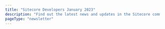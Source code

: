 ```yaml
---
title: "Sitecore Developers January 2023"
description: "Find out the latest news and updates in the Sitecore community."
pageType: "newsletter"
---
```

<NewsletterStory
      title="SUGCON Europe 2023 Early Bird Tickets on Sale"
      copy="Join the Sitecore Community in  Málaga, Spain, on March 23-24. Early bird tickets are now on sale. Buy your ticket before February 1st and save €121."
      image="https://go.sitecore.com/l/857953/2023-01-15/tvy1yn/857953/16738271176pjpzu4H/Untitled_design__4_.png"
      linkText="Save your spot"
      linkHref="https://www.eventbrite.co.uk/e/sitecore-user-group-conference-sugcon-europe-2023-tickets-502549066787"
      variant="full-width"    />
<NewsletterStory 
      title="Sitecore SOLR Search"
      copy="Sitecore SOLR Search in multiselect lists fails unless you add the field to the default SolrIndexConfiguration config"
      image="https://go.sitecore.com/l/857953/2022-07-26/mjr5c7/857953/1658870987UUkRlEYe/2.png"
      linkHref="https://briancaos.wordpress.com/2022/12/21/sitecore-solr-search-in-multiselect-lists-fails-unless-you-add-the-field-to-the-defaultsolrindexconfiguration-config/"
    />
<NewsletterStory 
      title="Implement the WebFinger Protocol on a NextJS site"
      copy="Learn how to implement the WebFinger Protocol on a NextJS site. This is great as it will allow you to have a single entry point for my Mastodon presence that can remain static even if moved to a new server down the track."
      image="https://go.sitecore.com/l/857953/2022-06-26/l5czn4/857953/1656293027HOmT1QJR/Untitled_design__12_.png"
      linkHref="https://robearlam.com/blog/webfinger-on-nextjs"
    />
<NewsletterStory 
      title="Sitecore Send and Moosend certified by CSA"
      copy="Sitecore Send and Moosend, one of the most powerful email marketing platforms and marketing automation systems with world-class features, state-of-the-art automation, and the best Support and Deliverability Teams, is proud to announce that it has been certified by CSA - Certified Senders Alliance."
      image="https://go.sitecore.com/l/857953/2023-01-15/tvy1yr/857953/1673827336JUlTKyhw/Untitled_design__5_.png"
      linkHref="https://community.sitecore.com/community?id=community_blog&sys_id=cce80bf31bb79150722d4042b24bcb8d"
    />
<NewsletterStory 
      title="All about Sitecore Experience Edge"
      copy="To support the composable journey of your organization in the recent past, Sitecore invested more in outstanding products to become a market leader in the composable digital experience platform (DXP) space. Learn more from this quick guide covering Sitecore Experience Edge."
      image="https://go.sitecore.com/l/857953/2022-10-15/r7d59n/857953/1665890761FaqRUiNi/Pink_Inspirational_Instagram_Quote__2_.png"
      linkHref="http://amitkumarmca04.blogspot.com/2022/12/sitecore-experience-edge.html"
    />
<NewsletterStory 
      title="Sitecore CDP Developer Artifacts Release Process"
      copy="If you are one of those sophisticated customer technical teams looking to set up DevOps for the resources that are being customized in a tenant you can start here utilizing starter template and set up a project in source control."
      image="https://go.sitecore.com/l/857953/2022-07-26/mjr5cb/857953/16588710277UW1trZc/3.png"
      linkHref="https://venuvustipalli.com/get-started-on-sitecore-cdp-automated-ci-cd/"
    />
<NewsletterStory 
      title="Personalization Capabilities of Sitecore XM Cloud"
      copy="As organizations look toward their next Sitecore upgrade, many will consider the implications of moving to XM Cloud. Learn what personalization looks like on the XM Cloud Platform."
      image="https://go.sitecore.com/l/857953/2022-06-26/l5d1bb/857953/1656295790L4iFnrCN/Untitled_design__4_.png"
      linkHref="https://blogs.perficient.com/2022/12/30/personalization-capabilities-of-sitecore-xm-cloud/"
    />
<NewsletterStory 
      title="Sitecore Community Mentor Program"
      copy="Sign up to be a mentee in the community mentor program. This program matches self-motivated and high-achieving Sitecore community members with Sitecore 2023 MVPs.The program is designed to help mentees attain their goal of contributing more meaningfully to the Sitecore community and overcoming challenges. Email the MVP program if you are interested at mvp-program@sitecore.net."
      image="https://go.sitecore.com/l/857953/2023-01-15/tvy1yy/857953/16738282144vgJ6Qze/Untitled_design__6_.png"
      linkText="Learn more"
      linkHref="https://mvp.sitecore.com/Mentor-Program"
      variant="full-width"    />
<NewsletterStory 
      title="XM Cloud: Embedded Personalization FAQ"
      copy="Provided for informational purposes only, this FAQ addresses common questions customers or partners may have regarding the roadmap vision for taking Sitecore to the next level of SaaS. The information provided is general in nature and not intended to provide an exhaustive explanation of Sitecore’s development plans."
      image="https://go.sitecore.com/l/857953/2022-07-26/mjr5cx/857953/1658871118S3sIFHp6/4.png"
      linkHref="https://developers.sitecore.com/learn/faq/xm-cloud-embedded-personalization/general"
    />
<NewsletterStory 
      title="Sitecore Discover Introduction"
      copy="Sitecore Discover provides intelligent product search powered by AI, but what does it include? And how can you get started developing with it today? Learn about the features, integration options, and more."
      image="https://go.sitecore.com/l/857953/2022-06-26/l5czp1/857953/1656293079sSwvv9lq/Untitled_design__11_.png"
      linkHref="https://developers.sitecore.com/learn/getting-started/discover-introduction"
    />
<NewsletterStory 
      title="Adding Flexibility to Jamstack with Vercel Edge Middleware"
      copy="Jamstack applications are known for being extremely fast, but lacking flexibility. That ends now! Do more with Jamstack by pushing logic to the edge with Vercel Edge Middleware. Keep the speed by moving logic to the Content Delivery Network (CDN) layer and add flexibility by having more information available to you about your visitors at run time."
      image="https://go.sitecore.com/l/857953/2022-07-26/mjr5hm/857953/1658871187EaGFBnKo/Pink_Floral_Motivational_Instagram_Post.png"
      linkText="Watch Now"
      linkHref="https://www.youtube.com/watch?v=cArItmmECe8"
    />
<NewsletterStory 
      title="Sitecore Hackathon 2023"
      copy="Sitecore Hackathon is a free online community-driven event organized by Akshay Sura and supported by Sitecore. Sign your team up by 6 pm EST on February 17, 2023, for the opportunity to participate in a contest."
      image="https://go.sitecore.com/l/857953/2022-10-15/r7d55k/857953/1665888525QVNM1kKz/Pink_Inspirational_Instagram_Quote.png"
      linkText="Sign up now"
      linkHref="https://sitecorehackathon.org/sitecore-hackathon-2023/"
      variant="full-width"    />